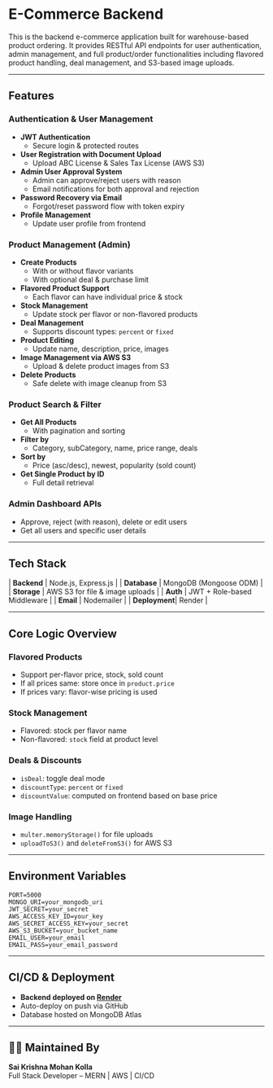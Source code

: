 # E-Commerce Backend

This is the backend e-commerce application built for warehouse-based product ordering. It provides RESTful API endpoints for user authentication, admin management, and full product/order functionalities including flavored product handling, deal management, and S3-based image uploads.

---

## Features

### Authentication & User Management
- **JWT Authentication**
  - Secure login & protected routes
- **User Registration with Document Upload**
  - Upload ABC License & Sales Tax License (AWS S3)
- **Admin User Approval System**
  - Admin can approve/reject users with reason
  - Email notifications for both approval and rejection
- **Password Recovery via Email**
  - Forgot/reset password flow with token expiry
- **Profile Management**
  - Update user profile from frontend

### Product Management (Admin)
- **Create Products**
  - With or without flavor variants
  - With optional deal & purchase limit
- **Flavored Product Support**
  - Each flavor can have individual price & stock
- **Stock Management**
  - Update stock per flavor or non-flavored products
- **Deal Management**
  - Supports discount types: `percent` or `fixed`
- **Product Editing**
  - Update name, description, price, images
- **Image Management via AWS S3**
  - Upload & delete product images from S3
- **Delete Products**
  - Safe delete with image cleanup from S3

### Product Search & Filter
- **Get All Products**
  - With pagination and sorting
- **Filter by**
  - Category, subCategory, name, price range, deals
- **Sort by**
  - Price (asc/desc), newest, popularity (sold count)
- **Get Single Product by ID**
  - Full detail retrieval

### Admin Dashboard APIs
- Approve, reject (with reason), delete or edit users
- Get all users and specific user details

---

## Tech Stack

| **Backend**   | Node.js, Express.js                         |
| **Database**  | MongoDB (Mongoose ODM)                      |
| **Storage**   | AWS S3 for file & image uploads             |
| **Auth**      | JWT + Role-based Middleware                 |
| **Email**     | Nodemailer                                  |
| **Deployment**| Render                                       |


---

## Core Logic Overview

### Flavored Products
- Support per-flavor price, stock, sold count
- If all prices same: store once in `product.price`
- If prices vary: flavor-wise pricing is used

### Stock Management
- Flavored: stock per flavor name
- Non-flavored: `stock` field at product level

### Deals & Discounts
- `isDeal`: toggle deal mode
- `discountType`: `percent` or `fixed`
- `discountValue`: computed on frontend based on base price

### Image Handling
- `multer.memoryStorage()` for file uploads
- `uploadToS3()` and `deleteFromS3()` for AWS S3

---

## Environment Variables

```env
PORT=5000
MONGO_URI=your_mongodb_uri
JWT_SECRET=your_secret
AWS_ACCESS_KEY_ID=your_key
AWS_SECRET_ACCESS_KEY=your_secret
AWS_S3_BUCKET=your_bucket_name
EMAIL_USER=your_email
EMAIL_PASS=your_email_password
```

---

## CI/CD & Deployment
- **Backend deployed on [Render](https://render.com/)**
- Auto-deploy on push via GitHub
- Database hosted on MongoDB Atlas

---

## 👨‍💻 Maintained By

**Sai Krishna Mohan Kolla**  
Full Stack Developer – MERN | AWS | CI/CD